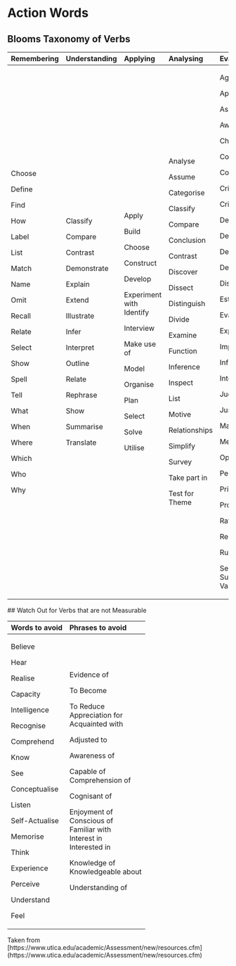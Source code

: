 # Action Words

## Blooms Taxonomy of Verbs

<table>
  <thead>
    <tr>
      <th style="text-align:left">Remembering</th>
      <th style="text-align:left">Understanding</th>
      <th style="text-align:left">Applying</th>
      <th style="text-align:left">Analysing</th>
      <th style="text-align:left">Evaluating</th>
      <th style="text-align:left">Creating</th>
    </tr>
  </thead>
  <tbody>
    <tr>
      <td style="text-align:left">
        <p>Choose</p>
        <p>Define</p>
        <p>Find</p>
        <p>How</p>
        <p>Label</p>
        <p>List</p>
        <p>Match</p>
        <p>Name</p>
        <p>Omit</p>
        <p>Recall</p>
        <p>Relate</p>
        <p>Select</p>
        <p>Show</p>
        <p>Spell</p>
        <p>Tell</p>
        <p>What</p>
        <p>When</p>
        <p>Where</p>
        <p>Which</p>
        <p>Who</p>
        <p>Why</p>
      </td>
      <td style="text-align:left">
        <p>Classify</p>
        <p>Compare</p>
        <p>Contrast</p>
        <p>Demonstrate</p>
        <p>Explain</p>
        <p>Extend</p>
        <p>Illustrate</p>
        <p>Infer</p>
        <p>Interpret</p>
        <p>Outline</p>
        <p>Relate</p>
        <p>Rephrase</p>
        <p>Show</p>
        <p>Summarise</p>
        <p>Translate</p>
      </td>
      <td style="text-align:left">
        <p>Apply</p>
        <p>Build</p>
        <p>Choose</p>
        <p>Construct</p>
        <p>Develop</p>
        <p>Experiment with Identify</p>
        <p>Interview</p>
        <p>Make use of</p>
        <p>Model</p>
        <p>Organise</p>
        <p>Plan</p>
        <p>Select</p>
        <p>Solve</p>
        <p>Utilise</p>
      </td>
      <td style="text-align:left">
        <p>Analyse</p>
        <p>Assume</p>
        <p>Categorise</p>
        <p>Classify</p>
        <p>Compare</p>
        <p>Conclusion</p>
        <p>Contrast</p>
        <p>Discover</p>
        <p>Dissect</p>
        <p>Distinguish</p>
        <p>Divide</p>
        <p>Examine</p>
        <p>Function</p>
        <p>Inference</p>
        <p>Inspect</p>
        <p>List</p>
        <p>Motive</p>
        <p>Relationships</p>
        <p>Simplify</p>
        <p>Survey</p>
        <p>Take part in</p>
        <p>Test for Theme</p>
      </td>
      <td style="text-align:left">
        <p>Agree</p>
        <p>Appraise</p>
        <p>Assess</p>
        <p>Award</p>
        <p>Choose</p>
        <p>Compare</p>
        <p>Conclude</p>
        <p>Criteria</p>
        <p>Criticise</p>
        <p>Decide</p>
        <p>Deduct</p>
        <p>Defend</p>
        <p>Determine</p>
        <p>Disprove</p>
        <p>Estimate</p>
        <p>Evaluate</p>
        <p>Explain</p>
        <p>Importance</p>
        <p>Influence</p>
        <p>Interpret</p>
        <p>Judge</p>
        <p>Justify</p>
        <p>Mark</p>
        <p>Measure</p>
        <p>Opinion</p>
        <p>Perceive</p>
        <p>Prioritise</p>
        <p>Prove</p>
        <p>Rate</p>
        <p>Recommend</p>
        <p>Rule on</p>
        <p>Select Support Value</p>
      </td>
      <td style="text-align:left">
        <p>Adapt</p>
        <p>Build</p>
        <p>Change</p>
        <p>Choose</p>
        <p>Combine</p>
        <p>Compile</p>
        <p>Compose</p>
        <p>Construct Create</p>
        <p>Delete</p>
        <p>Design</p>
        <p>Develop</p>
        <p>Discuss</p>
        <p>Elaborate</p>
        <p>Estimate</p>
        <p>Formulate</p>
        <p>Happen</p>
        <p>Imagine</p>
        <p>Improve</p>
        <p>Invent</p>
        <p>Makeup</p>
        <p>Maximise</p>
        <p>Minimise</p>
        <p>Modify</p>
        <p>Original</p>
        <p>Originate</p>
        <p>Plan</p>
        <p>Predict</p>
        <p>Propose</p>
        <p>Solution</p>
        <p>Solve</p>
        <p>Suppose</p>
        <p>Test Theory</p>
      </td>
    </tr>
  </tbody>
</table>## Watch Out for Verbs that are not Measurable

<table>
  <thead>
    <tr>
      <th style="text-align:left">Words to avoid</th>
      <th style="text-align:left">Phrases to avoid</th>
    </tr>
  </thead>
  <tbody>
    <tr>
      <td style="text-align:left">
        <p>Believe</p>
        <p>Hear</p>
        <p>Realise</p>
        <p>Capacity</p>
        <p>Intelligence</p>
        <p>Recognise</p>
        <p>Comprehend</p>
        <p>Know</p>
        <p>See</p>
        <p>Conceptualise</p>
        <p>Listen</p>
        <p>Self-Actualise</p>
        <p>Memorise</p>
        <p>Think</p>
        <p>Experience</p>
        <p>Perceive</p>
        <p>Understand</p>
        <p>Feel</p>
      </td>
      <td style="text-align:left">
        <p>Evidence of</p>
        <p>To Become</p>
        <p>To Reduce
          <br />Appreciation for
          <br />Acquainted with</p>
        <p>Adjusted to</p>
        <p>Awareness of</p>
        <p>Capable of
          <br />Comprehension of</p>
        <p>Cognisant of</p>
        <p>Enjoyment of
          <br />Conscious of
          <br />Familiar with
          <br />Interest in
          <br />Interested in</p>
        <p>Knowledge of
          <br />Knowledgeable about</p>
        <p>Understanding of</p>
      </td>
    </tr>
  </tbody>
</table>Taken from [https://www.utica.edu/academic/Assessment/new/resources.cfm](https://www.utica.edu/academic/Assessment/new/resources.cfm)

